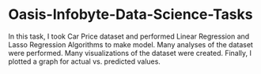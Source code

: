 # Oasis-Infobyte-Data-Science-Tasks
In this task, I took Car Price dataset and performed Linear Regression and Lasso Regression Algorithms to make model.
Many analyses of the dataset were performed.
Many visualizations of the dataset were created.
Finally, I plotted a graph for actual vs. predicted values.

